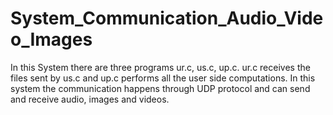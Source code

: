 # System_Communication_Audio_Video_Images

In this System there are three programs ur.c, us.c, up.c. ur.c receives the files sent by us.c and up.c performs all the user side computations. In this 
system the communication happens through UDP protocol and can send and receive audio, images and videos.
